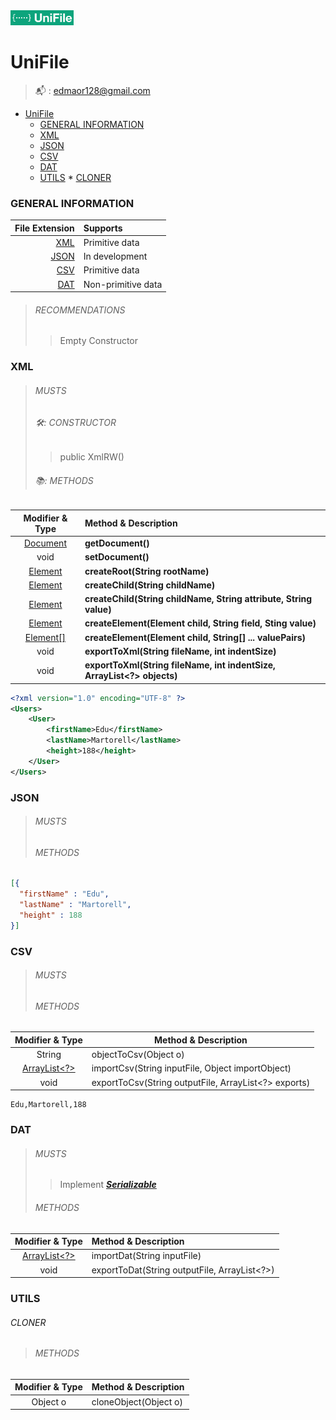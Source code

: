 <img src="src/staticfiles/UniFileLogo.png" alt="UniFileLogo" height="24" />

# UniFile
> 📬 : [edmaor128@gmail.com](mailto:edmaor128@gmial.com)

<!-- TOC -->
* [UniFile](#unifile)
    * [GENERAL INFORMATION](#general-information)
    * [XML](#xml)
    * [JSON](#json)
    * [CSV](#csv)
    * [DAT](#dat)
    * [UTILS](#utils)
          * [CLONER](#cloner)
<!-- TOC -->

### GENERAL INFORMATION

 |  File Extension | Supports            |
|----------------:|:--------------------|
|     [XML](#xml) | Primitive data      |
|   [JSON](#json) | In development      |
|     [CSV](#csv) | Primitive data      |
|     [DAT](#dat) | Non-primitive data  |

> ###### RECOMMENDATIONS
> > Empty Constructor

### XML
> ###### MUSTS
> ###### 🛠️: CONSTRUCTOR
> > public XmlRW()
> ###### 📚️: METHODS

|                                           Modifier & Type                                           | Method & Description                                                   |
|:---------------------------------------------------------------------------------------------------:|:-----------------------------------------------------------------------|
|  [Document](https://docs.oracle.com/en/java/javase/17/docs/api/java.xml/org/w3c/dom/Document.html)  | **getDocument()**                                                      |
|                                                void                                                 | **setDocument()**                                                      |
|   [Element](https://docs.oracle.com/en/java/javase/17/docs/api/java.xml/org/w3c/dom/Element.html)   | **createRoot(String rootName)**                                        |
|   [Element](https://docs.oracle.com/en/java/javase/17/docs/api/java.xml/org/w3c/dom/Element.html)   | **createChild(String childName)**                                      |
|   [Element](https://docs.oracle.com/en/java/javase/17/docs/api/java.xml/org/w3c/dom/Element.html)   | **createChild(String childName, String attribute, String value)**      |
|   [Element](https://docs.oracle.com/en/java/javase/17/docs/api/java.xml/org/w3c/dom/Element.html)   | **createElement(Element child, String field, Sting value)**            |
| [Element\[\]](https://docs.oracle.com/en/java/javase/17/docs/api/java.xml/org/w3c/dom/Element.html) | **createElement(Element child, String[] ... valuePairs)**              |
|                                                void                                                 | **exportToXml(String fileName, int indentSize)**                       |
|                                                void                                                 | **exportToXml(String fileName, int indentSize, ArrayList<?> objects)** |

```xml
<?xml version="1.0" encoding="UTF-8" ?>
<Users>
    <User>
        <firstName>Edu</firstName>
        <lastName>Martorell</lastName>
        <height>188</height>
    </User>
</Users>
```

### JSON
> ###### MUSTS
> ###### METHODS

```json
[{
  "firstName" : "Edu",
  "lastName" : "Martorell",
  "height" : 188
}]
```

### CSV
> ###### MUSTS
> ###### METHODS

|                                            Modifier & Type                                            | Method & Description                                  |
|:-----------------------------------------------------------------------------------------------------:|-------------------------------------------------------|
|                                                String                                                 | objectToCsv(Object o)                                 |
| [ArrayList<?>](https://docs.oracle.com/en/java/javase/17/docs/api/java.base/java/util/ArrayList.html) | importCsv(String inputFile, Object importObject)      |
|                                                 void                                                  | exportToCsv(String outputFile, ArrayList<?> exports)  |


```csv
Edu,Martorell,188
```

### DAT
> ###### MUSTS
> > Implement ***[Serializable](https://docs.oracle.com/javase/7/docs/api/java/io/Serializable.html)***
> ###### METHODS

|                                            Modifier & Type                                            | Method & Description                         |
|:-----------------------------------------------------------------------------------------------------:|:---------------------------------------------|
| [ArrayList<?>](https://docs.oracle.com/en/java/javase/17/docs/api/java.base/java/util/ArrayList.html) | importDat(String inputFile)                  |
|                                                 void                                                  | exportToDat(String outputFile, ArrayList<?>) |

### UTILS
###### CLONER
> ###### METHODS

| Modifier & Type | Method & Description  |
|:---------------:|:----------------------|
|    Object o     | cloneObject(Object o) |
